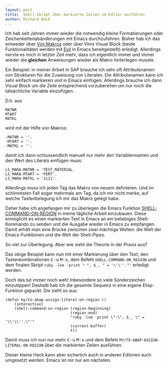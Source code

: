```yaml
---
layout: post
title:  Shell-Skript über markierte Zeilen im Editor ausführen
author: Richard Bäck
---
```


Ich hab seit Jahren immer wieder die notwendig kleine Formatierungen oder Zeichenkettenabänderungen mit Emacs durchzuführen. Bisher hab ich das entweder über [Vim Makros](https://vim.fandom.com/wiki/Macros) oder über Vims Visual Block (beide Funktionalitäten werden mit [Evil](https://github.com/emacs-evil/evil) in Emacs bereitgestellt) erledigt. Allerdings nervte es mich in letzter Zeit mehr, dass ich eigentlich immer und immer wieder die **gleichen** Anweisungen wieder als Makro hinterlegen musste.

Ein Beispiel: in meiner Arbeit in SAP brauche ich sehr oft Attributsnamen von Strukturen für die Zuweisung von Literalen. Die Attributsnamen kann ich sehr einfach markieren und in Emacs einfügen. Allerdings brauche ich dann Visual Block um die Zeile entsprechend vorzubereiten um nur noch die tatsächliche Variable einzufügen.

D.h. aus

    MATNR
    MTART
    MATKL
    
wird mit der Hilfe von Makros:

    -MATNR = ''.
    -MTART = ''.
    -MATKL = ''.
    
damit ich dann schlussendlich manuell nur mehr den Variablennamen und den Wert des Literals einfügen muss:

    LS_MARA-MATNR = 'TEST_MATERIAL.
    LS_MARA-MTART = 'FERT'.
    LS_MARA-MATKL = '1111'.

Allerdings muss ich jeden Tag das Makro von neuem definieren. Und im schlimmsten Fall sogar mehrmals am Tag, da ich mir nicht merke, auf welche Tastenbelegung ich mir das Makro gelegt habe.

Daher habe ich angefangen mir zu überlegen die Emacs Funktion [SHELL-COMMAND-ON-REGION](https://www.gnu.org/software/emacs/manual/html_node/emacs/Single-Shell.html#Single-Shell) in meine tägliche Arbeit einzubauen. Diese ermöglicht es einen markierten Text in Emacs an ein beliebiges Shell-Kommando zu senden und die Ausgabe wieder in Emacs zu empfangen. Damit erhält man eine Brücke zwischen zwei mächtige Welten: die Welt der Emacs-Funktionen und die Welt der Shell-Pipes.

So viel zur Überlegung. Aber wie sieht die Theorie in der Praxis aus? 

Das obige Beispiel kann nun mit einer Markierung über den Text, den Tastenkombinationen <kbd>C-u</kbd> <kbd>M-x</kbd>, dem Befehl `SHELL-COMMAND-ON_REGION` und dem finalen Skript `ruby -lne 'print "-", $_, " = '\'\''."'` erledigt werden.

Doch das tut immer noch weh! Inbesondere so viele Sonderzeichen einzutippen! Deshalb hab ich die gesamte Sequenz in eine eigene Elisp-Funktion gepackt. Die sieht so aus:

    (defun my/to-abap-assign-literal-on-region ()
        (interactive)
        (shell-command-on-region (region-beginning)
                                 (region-end)
                                 "ruby -lne 'print \"-\", $_, \" = '\\'\\''.\"'"
                                 (current-buffer)
                                 t))

Damit muss ich nun nur mehr <kbd>C-u</kbd> <kbd>M-x</kbd> und dem Befehl `MY/TO-ABAP-ASSIGN-LITERAL-ON-REGION` über die markierten Zeilen ausführen.

Dieser kleine Hack kann aber sicherlich auch in anderen Editoren auch umgesetzt werden. Emacs ist mir nur am nächsten.
